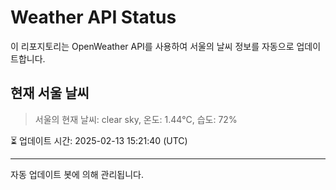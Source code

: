 
# Weather API Status

이 리포지토리는 OpenWeather API를 사용하여 서울의 날씨 정보를 자동으로 업데이트합니다.

## 현재 서울 날씨
> 서울의 현재 날씨: clear sky, 온도: 1.44°C, 습도: 72%

⏳ 업데이트 시간: 2025-02-13 15:21:40 (UTC)

---
자동 업데이트 봇에 의해 관리됩니다.
